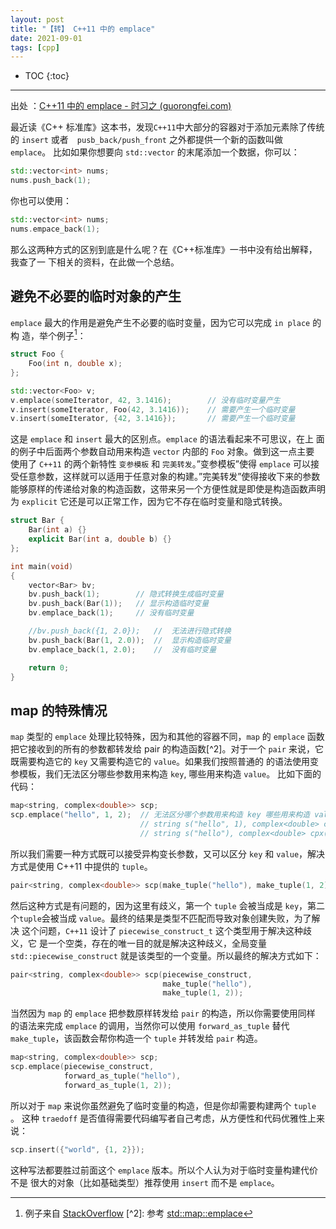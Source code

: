 ```yaml
---
layout: post
title: "【转】 C++11 中的 emplace"
date: 2021-09-01
tags: [cpp]
---
```


* TOC
{:toc}

---


出处 ：[C++11 中的 emplace - 时习之 (guorongfei.com)](http://blog.guorongfei.com/2016/03/16/cppx-stdlib-empalce/)



最近读《C++ 标准库》这本书，发现`C++11`中大部分的容器对于添加元素除了传统的 `insert` 或者　`pusb_back/push_front` 之外都提供一个新的函数叫做　`emplace`。 比如如果你想要向 `std::vector` 的末尾添加一个数据，你可以：

```c++
std::vector<int> nums;
nums.push_back(1);
```

你也可以使用：

```c++
std::vector<int> nums;
nums.empace_back(1);
```

那么这两种方式的区别到底是什么呢？在《C++标准库》一书中没有给出解释，我查了一 下相关的资料，在此做一个总结。



## 避免不必要的临时对象的产生

`emplace` 最大的作用是避免产生不必要的临时变量，因为它可以完成 `in place` 的构 造，举个例子[^1]：

```c++
struct Foo {
    Foo(int n, double x);
};

std::vector<Foo> v;
v.emplace(someIterator, 42, 3.1416);        // 没有临时变量产生
v.insert(someIterator, Foo(42, 3.1416));    // 需要产生一个临时变量
v.insert(someIterator, {42, 3.1416});       // 需要产生一个临时变量
```

这是 `emplace` 和 `insert` 最大的区别点。`emplace` 的语法看起来不可思议，在上 面的例子中后面两个参数自动用来构造 `vector` 内部的 `Foo` 对象。做到这一点主要 使用了 `C++11` 的两个新特性 `变参模板` 和 `完美转发`。”变参模板”使得 `emplace` 可以接受任意参数，这样就可以适用于任意对象的构建。”完美转发”使得接收下来的参数 能够原样的传递给对象的构造函数，这带来另一个方便性就是即使是构造函数声明为 `explicit` 它还是可以正常工作，因为它不存在临时变量和隐式转换。

```c++
struct Bar {
    Bar(int a) {}
    explicit Bar(int a, double b) {}
};

int main(void)
{
    vector<Bar> bv;
    bv.push_back(1);        // 隐式转换生成临时变量
    bv.push_back(Bar(1));   // 显示构造临时变量
    bv.emplace_back(1);     // 没有临时变量

    //bv.push_back({1, 2.0});   //  无法进行隐式转换
    bv.push_back(Bar(1, 2.0));  //  显示构造临时变量
    bv.emplace_back(1, 2.0);    //  没有临时变量

    return 0;
}
```

## map 的特殊情况

`map` 类型的 `emplace` 处理比较特殊，因为和其他的容器不同，`map` 的 `emplace` 函数把它接收到的所有的参数都转发给 pair 的构造函数[^2]。对于一个 `pair` 来说，它既需要构造它的 `key` 又需要构造它的 `value`。如果我们按照普通的 的语法使用变参模板，我们无法区分哪些参数用来构造 `key`, 哪些用来构造 `value`。 比如下面的代码：

```c++
map<string, complex<double>> scp;
scp.emplace("hello", 1, 2);  // 无法区分哪个参数用来构造 key 哪些用来构造 value
                             // string s("hello", 1), complex<double> cpx(2) ???
                             // string s("hello"), complex<double> cpx(1, 2) ???
```

所以我们需要一种方式既可以接受异构变长参数，又可以区分 `key` 和 `value`，解决 方式是使用 C++11 中提供的 `tuple`。

```c++
pair<string, complex<double>> scp(make_tuple("hello"), make_tuple(1, 2));
```

然后这种方式是有问题的，因为这里有歧义，第一个 `tuple` 会被当成是 `key`，第二 个`tuple`会被当成 `value`。最终的结果是类型不匹配而导致对象创建失败，为了解决 这个问题，`C++11` 设计了 `piecewise_construct_t` 这个类型用于解决这种歧义，它 是一个空类，存在的唯一目的就是解决这种歧义，全局变量 `std::piecewise_construct` 就是该类型的一个变量。所以最终的解决方式如下：

```c++
pair<string, complex<double>> scp(piecewise_construct,
                                  make_tuple("hello"),
                                  make_tuple(1, 2));
```

当然因为 `map` 的 `emplace` 把参数原样转发给 `pair` 的构造，所以你需要使用同样 的语法来完成 `emplace` 的调用，当然你可以使用 `forward_as_tuple` 替代 `make_tuple`，该函数会帮你构造一个 `tuple` 并转发给 `pair` 构造。

```c++
map<string, complex<double>> scp;
scp.emplace(piecewise_construct,
            forward_as_tuple("hello"),
            forward_as_tuple(1, 2));
```

所以对于 `map` 来说你虽然避免了临时变量的构造，但是你却需要构建两个 `tuple` 。 这种 `traedoff` 是否值得需要代码编写者自己考虑，从方便性和代码优雅性上来说：

```c++
scp.insert({"world", {1, 2}});
```

这种写法都要胜过前面这个 `emplace` 版本。所以个人认为对于临时变量构建代价不是 很大的对象（比如基础类型）推荐使用 `insert` 而不是 `emplace`。

[^1]: 例子来自 [StackOverflow](http://stackoverflow.com/questions/14788261/c-stdvector-emplace-vs-insert) [^2]: 参考 [std::map::emplace](http://en.cppreference.com/w/cpp/container/map/emplace)